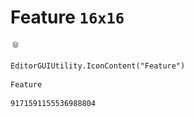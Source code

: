 # Feature `16x16`
<img src="/img/Feature.png" width=16 height=16>

``` CSharp
EditorGUIUtility.IconContent("Feature")
```
```
Feature
```
```
9171591155536988804
```
